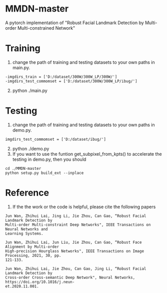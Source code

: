 # MMDN-master
A pytorch implementation of "Robust Facial Landmark Detection by Multi-order Multi-constrained Network"
# Training 
1. change the path of training and testing datasets to your own paths in main.py. 
```
-imgdirs_train = ['D:/dataset/300W/300W_LP/300W/']
-imgdirs_test_commomset = ['D:/dataset/300W/300W_LP/ibug/']
```

2. python ./main.py

# Testing
1. change the path of training and testing datasets to your own paths in demo.py. 
```
imgdirs_test_commomset = ['D:/dataset/ibug/']
 ```

2. python ./demo.py
3. If you want to use the funtion get_subpixel_from_kpts() to accelerate the testing in demo.py, then you should
```
cd ./MMDN-master
python setup.py build_ext --inplace
```
# Reference
1. If the the work or the code is helpful, please cite the following papers
```
Jun Wan, Zhihui Lai, Jing Li, Jie Zhou, Can Gao, “Robust Facial Landmark Detection by
Multi-order Multi-constraint Deep Networks", IEEE Transactions on Neural Networks and
Learning Systems.
```
```
Jun Wan, Zhihui Lai, Jun Liu, Jie Zhou, Can Gao, “Robust Face Alignment by Multi-order
High-precision Hourglass Networks", IEEE Transactions on Image Processing, 2021, 30, pp.
121-133.
```
```
Jun Wan, Zhihui Lai, Jie Zhou, Can Gao, Jing Li, “Robust Facial Landmark Detection by
Cross-order Cross-semantic Deep Network", Neural Networks, https://doi.org/10.1016/j.neun-
et.2020.11.001.
```

